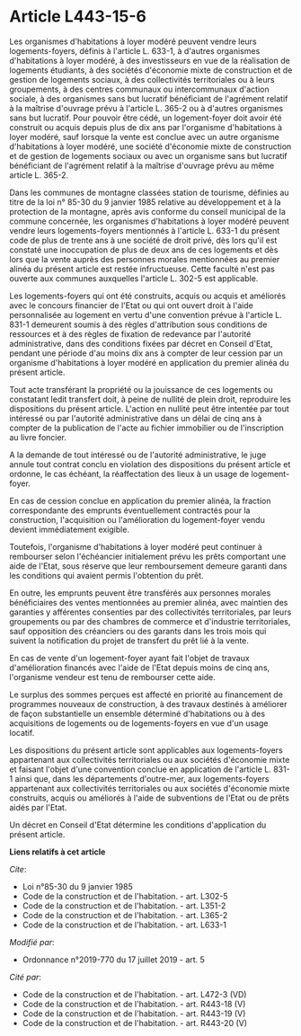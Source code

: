# Article L443-15-6

Les organismes d'habitations à loyer modéré peuvent vendre leurs logements-foyers, définis à l'article L. 633-1, à d'autres
organismes d'habitations à loyer modéré, à des investisseurs en vue de la réalisation de logements étudiants, à des sociétés
d'économie mixte de construction et de gestion de logements sociaux, à des collectivités territoriales ou à leurs
groupements, à des centres communaux ou intercommunaux d'action sociale, à des organismes sans but lucratif bénéficiant de
l'agrément relatif à la maîtrise d'ouvrage prévu à l'article L. 365-2 ou à d'autres organismes sans but lucratif. Pour
pouvoir être cédé, un logement-foyer doit avoir été construit ou acquis depuis plus de dix ans par l'organisme d'habitations
à loyer modéré, sauf lorsque la vente est conclue avec un autre organisme d'habitations à loyer modéré, une société
d'économie mixte de construction et de gestion de logements sociaux ou avec un organisme sans but lucratif bénéficiant de
l'agrément relatif à la maîtrise d'ouvrage prévu au même article L. 365-2. 

Dans les communes de montagne classées station de tourisme, définies au titre de la loi n° 85-30 du 9 janvier 1985 relative
au développement et à la protection de la montagne, après avis conforme du conseil municipal de la commune concernée, les
organismes d'habitations à loyer modéré peuvent vendre leurs logements-foyers mentionnés à l'article L. 633-1 du présent code
de plus de trente ans à une société de droit privé, dès lors qu'il est constaté une inoccupation de plus de deux ans de ces
logements et dès lors que la vente auprès des personnes morales mentionnées au premier alinéa du présent article est restée
infructueuse. Cette faculté n'est pas ouverte aux communes auxquelles l'article L. 302-5 est applicable. 

Les logements-foyers qui ont été construits, acquis ou acquis et améliorés avec le concours financier de l'Etat ou qui ont
ouvert droit à l'aide personnalisée au logement en vertu d'une convention prévue à l'article    L. 831-1 demeurent soumis à
des règles d'attribution sous conditions de ressources et à des règles de fixation de redevance par l'autorité
administrative, dans des conditions fixées par décret en Conseil d'Etat, pendant une période d'au moins dix ans à compter de
leur cession par un organisme d'habitations à loyer modéré en application du premier alinéa du présent article. 

Tout acte transférant la propriété ou la jouissance de ces logements ou constatant ledit transfert doit, à peine de nullité
de plein droit, reproduire les dispositions du présent article. L'action en nullité peut être intentée par tout intéressé ou
par l'autorité administrative dans un délai de cinq ans à compter de la publication de l'acte au fichier immobilier ou de
l'inscription au livre foncier. 

A la demande de tout intéressé ou de l'autorité administrative, le juge annule tout contrat conclu en violation des
dispositions du présent article et ordonne, le cas échéant, la réaffectation des lieux à un usage de logement-foyer. 

En cas de cession conclue en application du premier alinéa, la fraction correspondante des emprunts éventuellement contractés
pour la construction, l'acquisition ou l'amélioration du logement-foyer vendu devient immédiatement exigible. 

Toutefois, l'organisme d'habitations à loyer modéré peut continuer à rembourser selon l'échéancier initialement prévu les
prêts comportant une aide de l'Etat, sous réserve que leur remboursement demeure garanti dans les conditions qui avaient
permis l'obtention du prêt. 

En outre, les emprunts peuvent être transférés aux personnes morales bénéficiaires des ventes mentionnées au premier alinéa,
avec maintien des garanties y afférentes consenties par des collectivités territoriales, par leurs groupements ou par des
chambres de commerce et d'industrie territoriales, sauf opposition des créanciers ou des garants dans les trois mois qui
suivent la notification du projet de transfert du prêt lié à la vente. 

En cas de vente d'un logement-foyer ayant fait l'objet de travaux d'amélioration financés avec l'aide de l'Etat depuis moins
de cinq ans, l'organisme vendeur est tenu de rembourser cette aide. 

Le surplus des sommes perçues est affecté en priorité au financement de programmes nouveaux de construction, à des travaux
destinés à améliorer de façon substantielle un ensemble déterminé d'habitations ou à des acquisitions de logements ou de
logements-foyers en vue d'un usage locatif. 

Les dispositions du présent article sont applicables aux logements-foyers appartenant aux collectivités territoriales ou aux
sociétés d'économie mixte et faisant l'objet d'une convention conclue en application de l'article    L. 831-1 ainsi que, dans
les départements d'outre-mer, aux logements-foyers appartenant aux collectivités territoriales ou aux sociétés d'économie
mixte construits, acquis ou améliorés à l'aide de subventions de l'Etat ou de prêts aidés par l'Etat. 

Un décret en Conseil d'Etat détermine les conditions d'application du présent article.

**Liens relatifs à cet article**

_Cite_:

  - Loi n°85-30 du 9 janvier 1985
  - Code de la construction et de l'habitation. - art. L302-5
  - Code de la construction et de l'habitation. - art. L351-2
  - Code de la construction et de l'habitation. - art. L365-2
  - Code de la construction et de l'habitation. - art. L633-1

_Modifié par_:

  - Ordonnance n°2019-770 du 17 juillet 2019 - art. 5

_Cité par_:

  - Code de la construction et de l'habitation. - art. L472-3 (VD)
  - Code de la construction et de l'habitation. - art. R443-18 (V)
  - Code de la construction et de l'habitation. - art. R443-19 (V)
  - Code de la construction et de l'habitation. - art. R443-20 (V)
